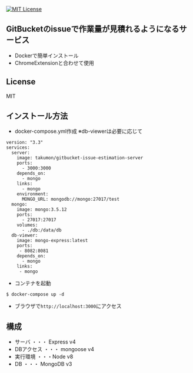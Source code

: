 [![MIT License](http://img.shields.io/badge/license-MIT-blue.svg?style=flat)](LICENSE)

## GitBucketのissueで作業量が見積れるようになるサービス
* Dockerで簡単インストール
* ChromeExtensionと合わせて使用

## License
MIT

## インストール方法
* docker-compose.yml作成
※db-viewerは必要に応じて

```
version: "3.3"
services:
  server:
    image: takumon/gitbucket-issue-estimation-server
    ports:
      - 3000:3000
    depends_on:
      - mongo
    links:
      - mongo
    environment:
      MONGO_URL: mongodb://mongo:27017/test
  mongo:
    image: mongo:3.5.12
    ports:
      - 27017:27017
    volumes:
      - ./db:/data/db
  db-viewer:
    image: mongo-express:latest
    ports:
     - 8082:8081
    depends_on:
      - mongo
    links:
     - mongo
```

* コンテナを起動

```
$ docker-compose up -d
```

* ブラウザで`http://localhost:3000`にアクセス

## 構成
* サーバ ・・・ Express v4
* DBアクセス ・・・ mongoose v4
* 実行環境 ・・・Node v8
* DB ・・・ MongoDB v3
